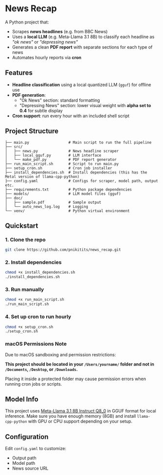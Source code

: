 # News Recap


A Python project that:
- Scrapes **news headlines** (e.g. from BBC News)
- Uses a **local LLM** (e.g. Meta-Llama 3.1 8B) to classify each headline as _"ok news"_ or _"depressing news"_
- Generates a clean **PDF report** with separate sections for each type of news
- Automates hourly reports via **cron**



## Features

- **Headline classification** using a local quantized LLM (`gguf`) for offline use
- **PDF generation**:
    - "Ok News" section: standard formatting
    - "Depressing News" section: lower visual weight with **alpha set to 0.4** for subtle display
- **Cron support**: run every hour with an included shell script



## Project Structure

```
├── main.py                  # Main script to run the full pipeline
├── src/
│   ├── news.py              # News headline scraper
│   ├── local_gguf.py        # LLM interface
│   └── make_pdf.py          # PDF report generator
├── run_main_script.sh       # Script to run main.py
├── setup_cron.sh            # Cron job installer
├── install_dependencies.sh  # Install dependencies (this has the Metal version of llama-cpp-python)
├── config.yaml              # Configs for scraper, model path, output etc.
├── requirements.txt         # Python package dependencies
├── models/                  # LLM model files (gguf)
├── doc/
│   ├── sample.pdf           # Sample output
│   └── auto_news_log.log    # Logging
└── venv/                    # Python virtual environment
```



## Quickstart

### 1. Clone the repo
```bash
git clone https://github.com/pnikitits/news_recap.git
```

### 2. Install dependencies
```bash
chmod +x install_dependencies.sh
./install_dependencies.sh
```

### 3. Run manually
```bash
chmod +x run_main_script.sh
./run_main_script.sh
```

### 4. Set up cron to run hourly
```bash
chmod +x setup_cron.sh
./setup_cron.sh
```

### macOS Permissions Note

Due to macOS sandboxing and permission restrictions:

**This project should be located in your `/Users/yourname/` folder and not in `/Documents`, `/Desktop`, or `/Downloads`.**

Placing it inside a protected folder may cause permission errors when running cron jobs or scripts.


## Model Info

This project uses [Meta-Llama 3.1 8B Instruct Q8_0](https://huggingface.co/bartowski/Meta-Llama-3.1-8B-Instruct-GGUF) in GGUF format for local inference. Make sure you have enough memory (8GB) and install `llama-cpp-python` with GPU or CPU support depending on your setup.



## Configuration

Edit `config.yaml` to customize:
- Output path
- Model path
- News source URL
